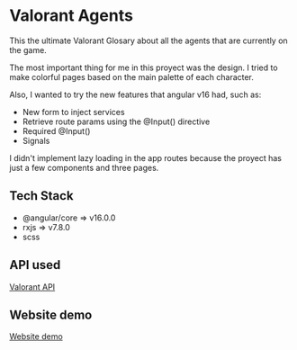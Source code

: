 # Valorant Agents

This the ultimate Valorant Glosary about all the agents that are currently on the game.

The most important thing for me in this proyect was the design. I tried to make colorful pages based on the main palette of each character.

Also, I wanted to try the new features that angular v16 had, such as:

- New form to inject services
- Retrieve route params using the @Input() directive
- Required @Input()
- Signals

I didn't implement lazy loading in the app routes because the proyect has just a few components and three pages.

## Tech Stack

- @angular/core => v16.0.0
- rxjs => v7.8.0
- scss

## API used
[Valorant API](https://valorant-api.com/)

## Website demo
[Website demo](https://647a0e69c9618a238bb343a3--silver-toffee-814dc8.netlify.app/)
